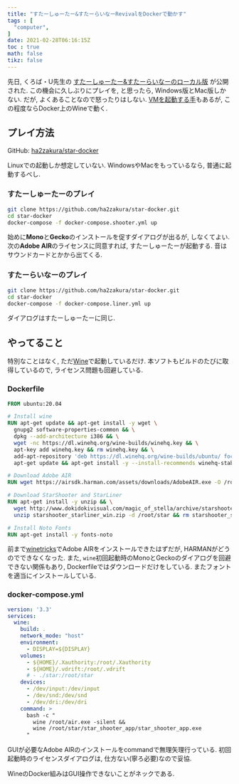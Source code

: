 ```yaml
---
title: "すたーしゅーたー&すたーらいなーRevivalをDockerで動かす"
tags : [
  "computer",
]
date: 2021-02-28T06:16:15Z
toc : true
math: false
tikz: false
---
```


先日, くろば・U先生の
[すたーしゅーたー&すたーらいなーのローカル版](http://www.dokidokivisual.com/magic_of_stella/ss_sn_revival.php)
が公開された.
この機会に久しぶりにプレイを, と思ったら,
Windows版とMac版しかない.
だが, よくあることなので怒ったりはしない.
[VMを起動する手](https://nombi.info/posts/computer/win10-vm-archlinux/)もあるが,
この程度ならDocker上のWineで動く.

## プレイ方法

GitHub: [ha2zakura/star-docker](https://github.com/ha2zakura/star-docker)

Linuxでの起動しか想定していない.
WindowsやMacをもっているなら, 普通に起動するべし.

### すたーしゅーたーのプレイ
```bash
git clone https://github.com/ha2zakura/star-docker.git
cd star-docker
docker-compose -f docker-compose.shooter.yml up
```
始めに**Mono**と**Gecko**のインストールを促すダイアログが出るが,
しなくてよい. 次の**Adobe AIR**のライセンスに同意すれば,
すたーしゅーたーが起動する.
音はサウンドカードとかから出てくる.

### すたーらいなーのプレイ
```bash
git clone https://github.com/ha2zakura/star-docker.git
cd star-docker
docker-compose -f docker-compose.liner.yml up
```
ダイアログはすたーしゅーたーに同じ.

## やってること

特別なことはなく, ただ[Wine](https://www.winehq.org/)で起動しているだけ.
本ソフトもビルドのたびに取得しているので,
ライセンス問題も回避している.

### Dockerfile

```Dockerfile
FROM ubuntu:20.04

# Install wine
RUN apt-get update && apt-get install -y wget \
  gnupg2 software-properties-common && \
  dpkg --add-architecture i386 && \
  wget -nc https://dl.winehq.org/wine-builds/winehq.key && \
  apt-key add winehq.key && rm winehq.key && \
  add-apt-repository 'deb https://dl.winehq.org/wine-builds/ubuntu/ focal main' && \
  apt-get update && apt-get install -y --install-recommends winehq-stable

# Download Adobe AIR
RUN wget https://airsdk.harman.com/assets/downloads/AdobeAIR.exe -O /root/air.exe

# Download StarShooter and StarLiner
RUN apt-get install -y unzip && \
  wget http://www.dokidokivisual.com/magic_of_stella/archive/starshooter_starliner_win.zip && \
  unzip starshooter_starliner_win.zip -d /root/star && rm starshooter_starliner_win.zip

# Install Noto Fonts
RUN apt-get install -y fonts-noto
```

前まで[winetricks](https://wiki.winehq.org/Winetricks)でAdobe AIRをインストールできたはずだが,
HARMANがどうのでできなくなった.
また, `wine`初回起動時のMonoとGeckoのダイアログを回避できない関係もあり,
Dockerfileではダウンロードだけをしている.
またフォントを適当にインストールしている.

### docker-compose.yml

```yml
version: '3.3'
services:
  wine:
    build: .
    network_mode: "host"
    environment:
      - DISPLAY=${DISPLAY}
    volumes:
      - ${HOME}/.Xauthority:/root/.Xauthority
      - ${HOME}/.vdrift:/root/.vdrift
      # - ./star:/root/star
    devices:
      - /dev/input:/dev/input
      - /dev/snd:/dev/snd
      - /dev/dri:/dev/dri
    command: >
      bash -c "
        wine /root/air.exe -silent &&
        wine /root/star/star_shooter_app/star_shooter_app.exe
      "
```

GUIが必要なAdobe AIRのインストールをcommandで無理矢理行っている.
初回起動時のライセンスダイアログは, 仕方ない(寧ろ必要)なので妥協.

WineのDocker組みはGUI操作できないことがネックである.
